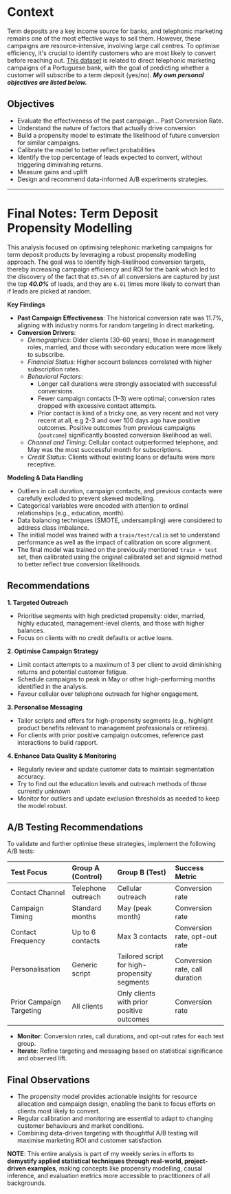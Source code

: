 # Context
Term deposits are a key income source for banks, and telephonic marketing remains one of the most effective ways to sell them. However, these campaigns are resource-intensive, involving large call centres. To optimise efficiency, it's crucial to identify customers who are most likely to convert before reaching out. [This dataset](https://www.kaggle.com/datasets/prakharrathi25/banking-dataset-marketing-targets/data) is related to direct telephonic marketing campaigns of a Portuguese bank, with the goal of predicting whether a customer will subscribe to a term deposit (yes/no). ***My own personal objectives are listed below.***

## Objectives
- Evaluate the effectiveness of the past campaign... Past Conversion Rate.
- Understand the nature of factors that actually drive conversion
- Build a propensity model to estimate the likelihood of future conversion for similar campaigns.
- Calibrate the model to better reflect probabilities
- Identify the top percentage of leads expected to convert, without triggering diminishing returns.
- Measure gains and uplift
- Design and recommend data-informed A/B experiments strategies. 

---

# Final Notes: Term Deposit Propensity Modelling

This analysis focused on optimising telephonic marketing campaigns for term deposit products by leveraging a robust propensity modelling approach. The goal was to identify high-likelihood conversion targets, thereby increasing campaign efficiency and ROI for the bank which led to the discovery of the fact that `83.54%` of all conversions are captured by just the top ***40.0%*** of leads, and they are `6.01` times more likely to convert than if leads are picked at random.

**Key Findings**

- **Past Campaign Effectiveness**: The historical conversion rate was 11.7%, aligning with industry norms for random targeting in direct marketing.
- **Conversion Drivers**:
    - *Demographics*: Older clients (30–60 years), those in management roles, married, and those with secondary education were more likely to subscribe.
    - *Financial Status*: Higher account balances correlated with higher subscription rates.
    - *Behavioral Factors*:
        - Longer call durations were strongly associated with successful conversions.
        - Fewer campaign contacts (1–3) were optimal; conversion rates dropped with excessive contact attempts.
        - Prior contact is kind of a tricky one, as very recent and not very recent at all, e.g 2-3 and over 100 days ago have positive outcomes. Positive outcomes from previous campaigns (`poutcome`) significantly boosted conversion likelihood as well.
    - *Channel and Timing*: Cellular contact outperformed telephone, and May was the most successful month for subscriptions.
    - *Credit Status*: Clients without existing loans or defaults were more receptive.

**Modeling \& Data Handling**

- Outliers in call duration, campaign contacts, and previous contacts were carefully excluded to prevent skewed modelling.
- Categorical variables were encoded with attention to ordinal relationships (e.g., education, month).
- Data balancing techniques (SMOTE, undersampling) were considered to address class imbalance.
- The initial model was trained with a `train/test/calib` set to understand performance as well as the impact of calibration on score alignment.
- The final model was trained on the previously mentioned `train + test` set, then calibrated using the original calibrated set and sigmoid method to better reflect true conversion likelihoods.


## Recommendations

**1. Targeted Outreach**

- Prioritise segments with high predicted propensity: older, married, highly educated, management-level clients, and those with higher balances.
- Focus on clients with no credit defaults or active loans.

**2. Optimise Campaign Strategy**

- Limit contact attempts to a maximum of 3 per client to avoid diminishing returns and potential customer fatigue.
- Schedule campaigns to peak in May or other high-performing months identified in the analysis.
- Favour cellular over telephone outreach for higher engagement.

**3. Personalise Messaging**

- Tailor scripts and offers for high-propensity segments (e.g., highlight product benefits relevant to management professionals or retirees).
- For clients with prior positive campaign outcomes, reference past interactions to build rapport.

**4. Enhance Data Quality \& Monitoring**

- Regularly review and update customer data to maintain segmentation accuracy.
- Try to find out the education levels and outreach methods of those currently unknown
- Monitor for outliers and update exclusion thresholds as needed to keep the model robust.


## A/B Testing Recommendations

To validate and further optimise these strategies, implement the following A/B tests:


| Test Focus | Group A (Control) | Group B (Test) | Success Metric |
| :-- | :-- | :-- | :-- |
| Contact Channel | Telephone outreach | Cellular outreach | Conversion rate |
| Campaign Timing | Standard months | May (peak month) | Conversion rate |
| Contact Frequency | Up to 6 contacts | Max 3 contacts | Conversion rate, opt-out rate |
| Personalisation | Generic script | Tailored script for high-propensity segments | Conversion rate, call duration |
| Prior Campaign Targeting | All clients | Only clients with prior positive outcomes | Conversion rate |

- **Monitor**: Conversion rates, call durations, and opt-out rates for each test group.
- **Iterate**: Refine targeting and messaging based on statistical significance and observed lift.


## Final Observations

- The propensity model provides actionable insights for resource allocation and campaign design, enabling the bank to focus efforts on clients most likely to convert.
- Regular calibration and monitoring are essential to adapt to changing customer behaviours and market conditions.
- Combining data-driven targeting with thoughtful A/B testing will maximise marketing ROI and customer satisfaction.

**NOTE**: This entire analysis is part of my weekly series in efforts to **demystify applied statistical techniques through real-world, project-driven examples**, making concepts like propensity modelling, causal inference, and evaluation metrics more accessible to practitioners of all backgrounds.
